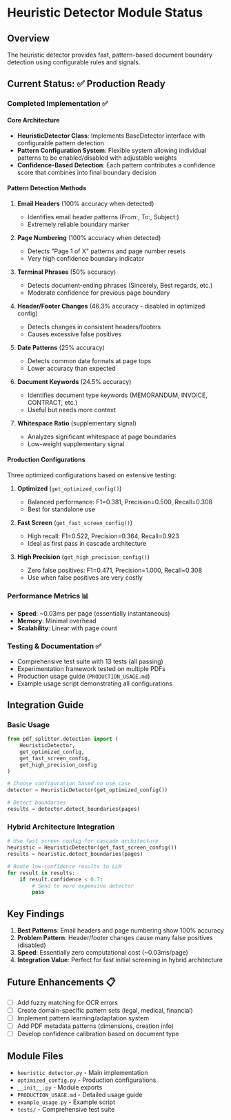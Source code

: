 # Heuristic Detector Module Status

## Overview
The heuristic detector provides fast, pattern-based document boundary detection using configurable rules and signals.

## Current Status: ✅ Production Ready

### Completed Implementation ✅

#### Core Architecture
- **HeuristicDetector Class**: Implements BaseDetector interface with configurable pattern detection
- **Pattern Configuration System**: Flexible system allowing individual patterns to be enabled/disabled with adjustable weights
- **Confidence-Based Detection**: Each pattern contributes a confidence score that combines into final boundary decision

#### Pattern Detection Methods
1. **Email Headers** (100% accuracy when detected)
   - Identifies email header patterns (From:, To:, Subject:)
   - Extremely reliable boundary marker

2. **Page Numbering** (100% accuracy when detected)
   - Detects "Page 1 of X" patterns and page number resets
   - Very high confidence boundary indicator

3. **Terminal Phrases** (50% accuracy)
   - Detects document-ending phrases (Sincerely, Best regards, etc.)
   - Moderate confidence for previous page boundary

4. **Header/Footer Changes** (46.3% accuracy - disabled in optimized config)
   - Detects changes in consistent headers/footers
   - Causes excessive false positives

5. **Date Patterns** (25% accuracy)
   - Detects common date formats at page tops
   - Lower accuracy than expected

6. **Document Keywords** (24.5% accuracy)
   - Identifies document type keywords (MEMORANDUM, INVOICE, CONTRACT, etc.)
   - Useful but needs more context

7. **Whitespace Ratio** (supplementary signal)
   - Analyzes significant whitespace at page boundaries
   - Low-weight supplementary signal

#### Production Configurations
Three optimized configurations based on extensive testing:

1. **Optimized** (`get_optimized_config()`)
   - Balanced performance: F1=0.381, Precision=0.500, Recall=0.308
   - Best for standalone use

2. **Fast Screen** (`get_fast_screen_config()`)
   - High recall: F1=0.522, Precision=0.364, Recall=0.923
   - Ideal as first pass in cascade architecture

3. **High Precision** (`get_high_precision_config()`)
   - Zero false positives: F1=0.471, Precision=1.000, Recall=0.308
   - Use when false positives are very costly

### Performance Metrics 📊
- **Speed**: ~0.03ms per page (essentially instantaneous)
- **Memory**: Minimal overhead
- **Scalability**: Linear with page count

### Testing & Documentation ✅
- Comprehensive test suite with 13 tests (all passing)
- Experimentation framework tested on multiple PDFs
- Production usage guide (`PRODUCTION_USAGE.md`)
- Example usage script demonstrating all configurations

## Integration Guide

### Basic Usage
```python
from pdf_splitter.detection import (
    HeuristicDetector,
    get_optimized_config,
    get_fast_screen_config,
    get_high_precision_config
)

# Choose configuration based on use case
detector = HeuristicDetector(get_optimized_config())

# Detect boundaries
results = detector.detect_boundaries(pages)
```

### Hybrid Architecture Integration
```python
# Use fast screen config for cascade architecture
heuristic = HeuristicDetector(get_fast_screen_config())
results = heuristic.detect_boundaries(pages)

# Route low-confidence results to LLM
for result in results:
    if result.confidence < 0.7:
        # Send to more expensive detector
        pass
```

## Key Findings

1. **Best Patterns**: Email headers and page numbering show 100% accuracy
2. **Problem Pattern**: Header/footer changes cause many false positives (disabled)
3. **Speed**: Essentially zero computational cost (~0.03ms/page)
4. **Integration Value**: Perfect for fast initial screening in hybrid architecture

## Future Enhancements 📋

- [ ] Add fuzzy matching for OCR errors
- [ ] Create domain-specific pattern sets (legal, medical, financial)
- [ ] Implement pattern learning/adaptation system
- [ ] Add PDF metadata patterns (dimensions, creation info)
- [ ] Develop confidence calibration based on document type

## Module Files

- `heuristic_detector.py` - Main implementation
- `optimized_config.py` - Production configurations
- `__init__.py` - Module exports
- `PRODUCTION_USAGE.md` - Detailed usage guide
- `example_usage.py` - Example script
- `tests/` - Comprehensive test suite

